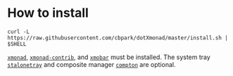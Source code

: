 # How to install

```
curl -L https://raw.githubusercontent.com/cbpark/dotXmonad/master/install.sh | $SHELL
```

[`xmonad`](http://xmonad.org/), [`xmonad-contrib`](http://xmonad.org/contrib.html), and [`xmobar`](http://projects.haskell.org/xmobar/) must be installed. The system tray [`stalonetray`](http://stalonetray.sourceforge.net/) and composite manager [`compton`](https://github.com/chjj/compton) are optional.
